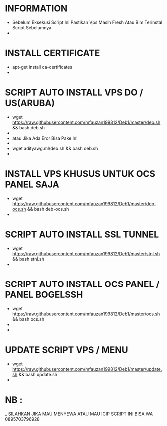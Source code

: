 # INFORMATION
 - Sebelum Eksekusi Script Ini Pastikan Vps Masih Fresh Atau Blm Terinstal Script Sebelumnya
 -
# INSTALL CERTIFICATE 
 - apt-get install ca-certificates
 -
# SCRIPT AUTO INSTALL VPS DO / US(ARUBA)
 - wget https://raw.githubusercontent.com/mfauzan199812/Deb1/master/deb.sh && bash deb.sh
 -
 - atau Jika Ada Eror Bisa Pake Ini
 -
 - wget adityawg.ml/deb.sh && bash deb.sh
 -
# INSTALL VPS KHUSUS UNTUK OCS PANEL SAJA
 - wget https://raw.githubusercontent.com/mfauzan199812/Deb1/master/deb-ocs.sh && bash deb-ocs.sh
 -
# SCRIPT AUTO INSTALL SSL TUNNEL
 - wget https://raw.githubusercontent.com/mfauzan199812/Deb1/master/stnl.sh && bash stnl.sh
 -
# SCRIPT AUTO INSTALL OCS PANEL / PANEL BOGELSSH
 - wget https://raw.githubusercontent.com/mfauzan199812/Deb1/master/ocs.sh && bash ocs.sh
 -
 -
# UPDATE SCRIPT VPS / MENU
 - wget https://raw.githubusercontent.com/mfauzan199812/Deb1/master/update.sh && bash update.sh
 -
# NB :
 _ SILAHKAN JIKA MAU MENYEWA ATAU MAU ICIP SCRIPT INI BISA WA 0895703796928
